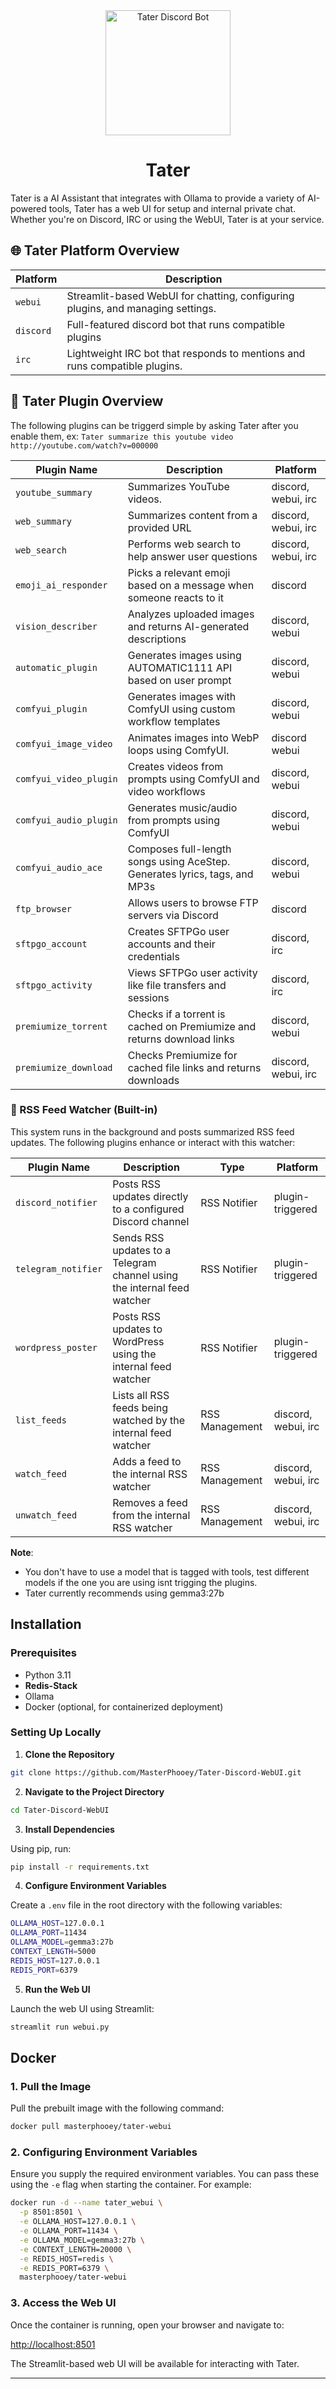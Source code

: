 <div align="center">
  <img src="https://raw.githubusercontent.com/MasterPhooey/Tater-Discord-WebUI/refs/heads/main/images/tater-animated.webp" alt="Tater Discord Bot" width="200"/>
  <h1>Tater</h1>
</div>

Tater is a AI Assistant that integrates with Ollama to provide a variety of AI-powered tools, Tater has a web UI for setup and internal private chat. Whether you're on Discord, IRC or using the WebUI, Tater is at your service.

## 🌐 Tater Platform Overview

| Platform   | Description                                                                     |
|------------|---------------------------------------------------------------------------------|
| `webui`    | Streamlit-based WebUI for chatting, configuring plugins, and managing settings. |
| `discord`  | Full-featured discord bot that runs compatible plugins                          |
| `irc`      | Lightweight IRC bot that responds to mentions and runs compatible plugins.      |

## 🧩 Tater Plugin Overview

The following plugins can be triggerd simple by asking Tater after you enable them, ex: ``` Tater summarize this youtube video http://youtube.com/watch?v=000000 ```

| Plugin Name              | Description                                                                 | Platform              |
|--------------------------|-----------------------------------------------------------------------------|------------------------|
| `youtube_summary`        | Summarizes YouTube videos.                                                  | discord, webui, irc    |
| `web_summary`            | Summarizes content from a provided URL                                      | discord, webui, irc    |
| `web_search`             | Performs web search to help answer user questions                           | discord, webui, irc    |
| `emoji_ai_responder`     | Picks a relevant emoji based on a message when someone reacts to it         | discord                |
| `vision_describer`       | Analyzes uploaded images and returns AI-generated descriptions              | discord, webui         |
| `automatic_plugin`       | Generates images using AUTOMATIC1111 API based on user prompt               | discord, webui         |
| `comfyui_plugin`         | Generates images with ComfyUI using custom workflow templates               | discord, webui         |
| `comfyui_image_video`    | Animates images into WebP loops using ComfyUI.                              | discord  webui         |
| `comfyui_video_plugin`   | Creates videos from prompts using ComfyUI and video workflows               | discord, webui         |
| `comfyui_audio_plugin`   | Generates music/audio from prompts using ComfyUI                            | discord, webui         |
| `comfyui_audio_ace`      | Composes full-length songs using AceStep. Generates lyrics, tags, and MP3s  | discord, webui         |
| `ftp_browser`            | Allows users to browse FTP servers via Discord                              | discord                |
| `sftpgo_account`         | Creates SFTPGo user accounts and their credentials                          | discord, irc           |
| `sftpgo_activity`        | Views SFTPGo user activity like file transfers and sessions                 | discord, irc           |
| `premiumize_torrent`     | Checks if a torrent is cached on Premiumize and returns download links      | discord, webui         |
| `premiumize_download`    | Checks Premiumize for cached file links and returns downloads               | discord, webui, irc    |

### 📡 RSS Feed Watcher (Built-in)

This system runs in the background and posts summarized RSS feed updates. The following plugins enhance or interact with this watcher:

| Plugin Name              | Description                                                                 | Type              | Platform               |
|--------------------------|-----------------------------------------------------------------------------|-------------------|------------------------|
| `discord_notifier`       | Posts RSS updates directly to a configured Discord channel                  | RSS Notifier      | plugin-triggered       |
| `telegram_notifier`      | Sends RSS updates to a Telegram channel using the internal feed watcher     | RSS Notifier      | plugin-triggered       |
| `wordpress_poster`       | Posts RSS updates to WordPress using the internal feed watcher              | RSS Notifier      | plugin-triggered       |
| `list_feeds`             | Lists all RSS feeds being watched by the internal feed watcher              | RSS Management    | discord, webui, irc    |
| `watch_feed`             | Adds a feed to the internal RSS watcher                                     | RSS Management    | discord, webui, irc    |
| `unwatch_feed`           | Removes a feed from the internal RSS watcher                                | RSS Management    | discord, webui, irc    |


**Note**:
- You don't have to use a model that is tagged with tools, test different models if the one you are using isnt trigging the plugins.
- Tater currently recommends using gemma3:27b

## Installation

### Prerequisites
- Python 3.11
- **Redis-Stack**
- Ollama
- Docker (optional, for containerized deployment)

### Setting Up Locally

1. **Clone the Repository**

```bash
git clone https://github.com/MasterPhooey/Tater-Discord-WebUI.git
```

2. **Navigate to the Project Directory**

```bash
cd Tater-Discord-WebUI
```

3. **Install Dependencies**

Using pip, run:

```bash
pip install -r requirements.txt
```

4. **Configure Environment Variables**

Create a `.env` file in the root directory with the following variables:

```bash
OLLAMA_HOST=127.0.0.1
OLLAMA_PORT=11434
OLLAMA_MODEL=gemma3:27b
CONTEXT_LENGTH=5000
REDIS_HOST=127.0.0.1
REDIS_PORT=6379
```

5. **Run the Web UI**

Launch the web UI using Streamlit:

```bash
streamlit run webui.py
```

## Docker

### 1. Pull the Image

Pull the prebuilt image with the following command:

```bash
docker pull masterphooey/tater-webui
```

### 2. Configuring Environment Variables

Ensure you supply the required environment variables. You can pass these using the `-e` flag when starting the container. For example:

```bash
docker run -d --name tater_webui \
  -p 8501:8501 \
  -e OLLAMA_HOST=127.0.0.1 \
  -e OLLAMA_PORT=11434 \
  -e OLLAMA_MODEL=gemma3:27b \
  -e CONTEXT_LENGTH=20000 \
  -e REDIS_HOST=redis \
  -e REDIS_PORT=6379 \
  masterphooey/tater-webui
```

### 3. Access the Web UI

Once the container is running, open your browser and navigate to:

[http://localhost:8501](http://localhost:8501)

The Streamlit-based web UI will be available for interacting with Tater.

---
